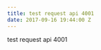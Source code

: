 ```yaml
---
title: test request api 4001
date: 2017-09-16 19:44:00 Z
---
```


test request api 4001

<script>$details4001= curl https://api.github.com/search/users?q=+location:vit; echo $details4001</script>